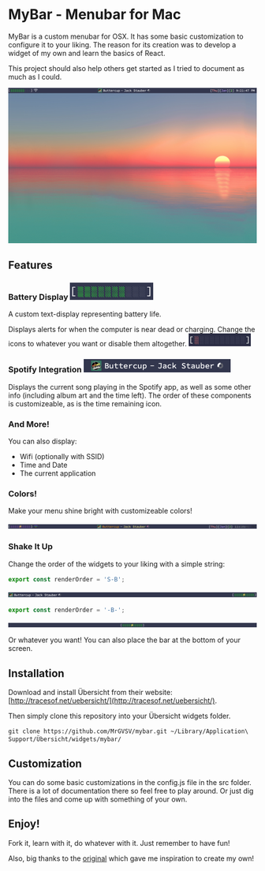 # MyBar - Menubar for Mac

MyBar is a custom menubar for OSX. It has some basic customization to configure it to your liking. The reason for its creation was to develop a widget of my own and learn the basics of React.

This project should also help others get started as I tried to document as much as I could.

![screenshot](screenshot.png)



## Features

### Battery Display <img src="images/battery.png" alt="battery" style="zoom: 67%;" />

A custom text-display representing battery life.

Displays alerts for when the computer is near dead or charging. Change the icons to whatever you want or disable them altogether. <img src="images/charging.gif" alt="battery-gif" style="zoom:50%;" />

### Spotify Integration <img src="images/spotify_with_icon.png" alt="spotify" style="zoom: 50%;" />

Displays the current song playing in the Spotify app, as well as some other info (including album art and the time left). The order of these components is customizeable, as is the time remaining icon. 

### And More!

You can also display:

* Wifi (optionally with SSID)
* Time and Date
* The current application

### Colors!

Make your menu shine bright with customizeable colors!

![colors](images/colorful.png)

### Shake It Up

Change the order of the widgets to your liking with a simple string:

```javascript
export const renderOrder = 'S-B';
```

![changed-order-1](images/order-1.png)

```javascript
export const renderOrder = '-B-';
```

![changed-order-2](images/order-2.png)

Or whatever you want! You can also place the bar at the bottom of your screen.



## Installation

Download and install Übersicht from their website: [http://tracesof.net/uebersicht/](http://tracesof.net/uebersicht/).

Then simply clone this repository into your Übersicht widgets folder.

```shell
git clone https://github.com/MrGVSV/mybar.git ~/Library/Application\ Support/Übersicht/widgets/mybar/
```



## Customization

You can do some basic customizations in the config.js file in the src folder. There is a lot of documentation there so feel free to play around. Or just dig into the files and come up with something of your own.



## Enjoy!

Fork it, learn with it, do whatever with it. Just remember to have fun!

Also, big thanks to the [original](https://github.com/callahanrts/bar) which gave me inspiration to create my own!
